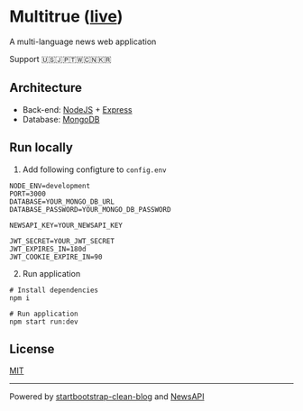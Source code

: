 # Multitrue ([live](https://www.multitrue.news/))

A multi-language news web application

Support 🇺🇸🇯🇵🇹🇼🇨🇳🇰🇷

## Architecture

- Back-end: [NodeJS](https://nodejs.org/en/) + [Express](https://expressjs.com/)
- Database: [MongoDB](https://www.mongodb.com/)

## Run locally

1. Add following configture to `config.env`
```
NODE_ENV=development
PORT=3000
DATABASE=YOUR_MONGO_DB_URL
DATABASE_PASSWORD=YOUR_MONGO_DB_PASSWORD

NEWSAPI_KEY=YOUR_NEWSAPI_KEY

JWT_SECRET=YOUR_JWT_SECRET
JWT_EXPIRES_IN=180d 
JWT_COOKIE_EXPIRE_IN=90
```
2. Run application

```
# Install dependencies
npm i

# Run application
npm start run:dev
```

## License

[MIT](https://github.com/aibazhang/multitrue/blob/master/LICENSE)

---
Powered by [startbootstrap-clean-blog](https://github.com/StartBootstrap/startbootstrap-clean-blog) and [NewsAPI](https://newsapi.org/)

